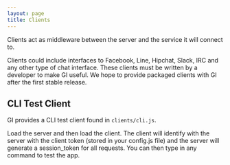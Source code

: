 ```yaml
---
layout: page
title: Clients
---
```


Clients act as middleware between the server and the service it will connect to.

Clients could include interfaces to Facebook, Line, Hipchat, Slack, IRC and any other type of chat interface. These clients must be written by a developer to make GI useful. We hope to provide packaged clients with GI after the first stable release.


## CLI Test Client

GI provides a CLI test client found in `clients/cli.js`.

Load the server and then load the client. The client will identify with the server with the client token (stored in your config.js file) and the server will generate a session_token for all requests. You can then type in any command to test the app.

